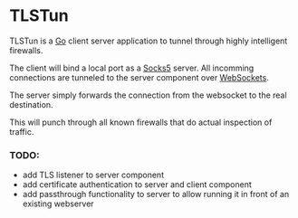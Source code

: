 # TLSTun

TLSTun is a [Go](http://golang.org/) client server application to tunnel through highly intelligent
firewalls.


The client will bind a local port as a [Socks5](https://en.wikipedia.org/wiki/SOCKS) server. All incomming connections
are tunneled to the server component over
[WebSockets](http://www.rfc-editor.org/rfc/rfc6455.txt).

The server simply forwards the connection from the websocket to the real
destination.

This will punch through all known firewalls that do actual inspection of
traffic.


### TODO:
- add TLS listener to server component
- add certificate authentication to server and client component
- add passthrough functionality to server to allow running it in front of an existing
webserver
